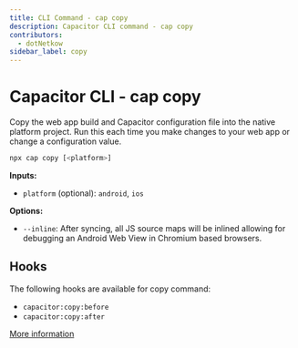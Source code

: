 ```yaml
---
title: CLI Command - cap copy
description: Capacitor CLI command - cap copy
contributors:
  - dotNetkow
sidebar_label: copy
---
```


# Capacitor CLI - cap copy

Copy the web app build and Capacitor configuration file into the native platform project. Run this each time you make changes to your web app or change a configuration value.

```bash
npx cap copy [<platform>]
```

<strong>Inputs:</strong>

- `platform` (optional): `android`, `ios`

<strong>Options:</strong>

- `--inline`: After syncing, all JS source maps will be inlined allowing for debugging an Android Web View in Chromium based browsers.

## Hooks

The following hooks are available for copy command:

- `capacitor:copy:before`
- `capacitor:copy:after`

[More information](../hooks.md)
